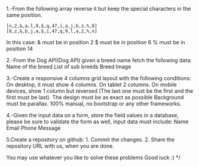 

1.-From the following array reverse it but keep the special characters in the same position. 

	[n,2,&,a,l,9,$,q,47,i,a,j,b,z,%,8]
    [8,z,&,b,j,a,$,i,47,q,9,l,a,2,%,n]

In this case:
& must be in position 2
$ must be in position 6
% must be in position 14


2.-From the Dog API(Dog API) given a breed name fetch the following data:
Name of the breed
List of sub breeds
Breed Image

3.-Create a responsive 4 columns grid layout with the following conditions:
On desktop, it must show 4 columns.
On tablet 2 columns.
On mobile devices, show 1 column but reversed (The last one must be the first and the first must be last).
The design must be as exact as possible
Background must be parallax.
100% manual, no bootstrap or any other frameworks.

4.-Given the input data on a form, store the field values in a database, please be sure to validate the form as well, input data must include: 
Name
Email
Phone
Message

5.Create a repository on github:
	1. Commit the changes.
	2. Share the repository URL with us, when you are
	   done.

You may use whatever you like to solve these problems
Good luck :)
*/


